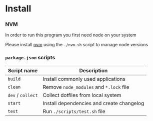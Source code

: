 # Install

### NVM

In order to run this program you first need node on your system

Please install [nvm](https://github.com/nvm-sh/nvm) using the `./nvm.sh` script to manage node versions

### `package.json` scripts

| Script name       | Description                               |
| ----------------- | ----------------------------------------- |
| `build`           | Install commonly used applications        |
| `clean`           | Remove `node_modules` and `*.lock` file   |
| `dev` / `collect` | Collect dotfiles from local system        |
| `start`           | Install dependencies and create changelog |
| `test`            | Run `./scripts/test.sh` file              |
